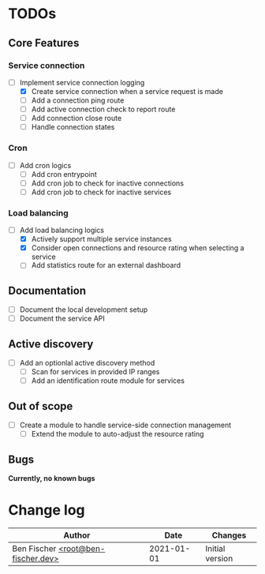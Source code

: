 # TODOs

## Core Features

### Service connection

-   [ ] Implement service connection logging
    -   [x] Create service connection when a service request is made
    -   [ ] Add a connection ping route
    -   [ ] Add active connection check to report route
    -   [ ] Add connection close route
    -   [ ] Handle connection states

### Cron

-   [ ] Add cron logics
    -   [ ] Add cron entrypoint
    -   [ ] Add cron job to check for inactive connections
    -   [ ] Add cron job to check for inactive services

### Load balancing

-   [ ] Add load balancing logics
    -   [x] Actively support multiple service instances
    -   [x] Consider open connections and resource rating when selecting a service
    -   [ ] Add statistics route for an external dashboard

## Documentation

-   [ ] Document the local development setup
-   [ ] Document the service API

## Active discovery

-   [ ] Add an optionlal active discovery method
    -   [ ] Scan for services in provided IP ranges
    -   [ ] Add an identification route module for services

## Out of scope

-   [ ] Create a module to handle service-side connection management
    -   [ ] Extend the module to auto-adjust the resource rating

## Bugs

**Currently, no known bugs**

# Change log

| Author                                                                | Date       | Changes         |
| --------------------------------------------------------------------- | ---------- | --------------- |
| Ben Fischer [\<root@ben-fischer.dev\>](mailto://root@ben-fischer.dev) | 2021-01-01 | Initial version |
